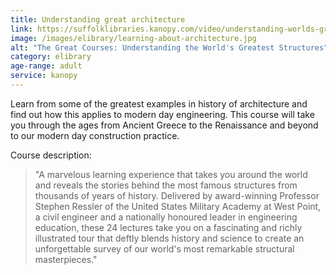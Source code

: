 ```yaml
---
title: Understanding great architecture
link: https://suffolklibraries.kanopy.com/video/understanding-worlds-greatest-structures-science-and-innovation-antiquity-modernity
image: /images/elibrary/learning-about-architecture.jpg
alt: "The Great Courses: Understanding the World's Greatest Structures"
category: elibrary
age-range: adult
service: kanopy
---
```


Learn from some of the greatest examples in history of architecture and find out how this applies to modern day engineering. This course will take you through the ages from Ancient Greece to the Renaissance and beyond to our modern day construction practice.

Course description:

> "A marvelous learning experience that takes you around the world and reveals the stories behind the most famous structures from thousands of years of history. Delivered by award-winning Professor Stephen Ressler of the United States Military Academy at West Point, a civil engineer and a nationally honoured leader in engineering education, these 24 lectures take you on a fascinating and richly illustrated tour that deftly blends history and science to create an unforgettable survey of our world's most remarkable structural masterpieces."

